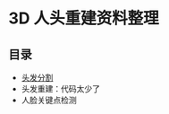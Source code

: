 # 3D 人头重建资料整理

## 目录
* [头发分割](https://github.com/Qingcsai/3D-Human-Head-Reconstruction-Zoo/blob/master/hair-segmentation.md)
* 头发重建：代码太少了
* 人脸关键点检测
